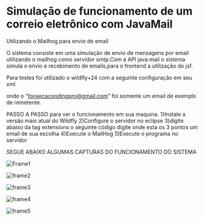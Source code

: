 # Simulação de funcionamento de um correio eletrônico com JavaMail
Utilizando o Mailhog para envio de email 

O sistema consiste em uma simulação de envio de mensagens por email utilizando o mailhog como servidor smtp.Com a API java mail o sistema simula o envio e recebimento de emails,para o frontend a utilização do jsf.

Para testes foi utilizado o wildfly+24 com a seguinte configuração em seu xml 
<system-properties>
        <property name="emailproject.mail.smtp.host" value="localhost"/>
        <property name="emailproject.mail.smtp.port" value="1025"/>
        <property name="emailproject.mail.from" value="fonsecacodingpro@gmail.com"/>
    </system-properties>

onde o "fonsecacondingpro@gmail.com" foi somente um email de exemplo de remetente.


PASSO A PASSO para ver o funcionamento em sua maquina.
1)Instale a versão mais atual do Wildfly 
2)Configure o servidor no eclipse
3)digite abaixo da tag extensions o seguinte código 
  <system-properties>
        <property name="emailproject.mail.smtp.host" value="localhost"/>
        <property name="emailproject.mail.smtp.port" value="1025"/>
        <property name="emailproject.mail.from" value= ... /> 
    </system-properties>
 digite onde esta os 3 pontos um email de sua escolha
4)Execute o MailHog 
5)Execute o programa no servidor 



SEGUE ABAIXO ALGUMAS CAPTURAS DO FUNCIONAMENTO DO SISTEMA 



![Frame1](https://user-images.githubusercontent.com/64973978/179617972-09bedbd7-658c-4b65-8d3f-63b844add459.png)

![frame2](https://user-images.githubusercontent.com/64973978/179617997-5ba792e7-37ed-44e7-99b1-c078eb043276.png)

![frame3](https://user-images.githubusercontent.com/64973978/179618034-54cf18de-faf3-43ac-9f2c-54cedfcfa435.png)


![frame4](https://user-images.githubusercontent.com/64973978/179618059-ccdbf136-768f-47af-8aa9-1a3b57e6e149.png)


![frame5](https://user-images.githubusercontent.com/64973978/179618084-264a3cc2-f70f-43fe-b7cd-faa75a8049cf.png)



